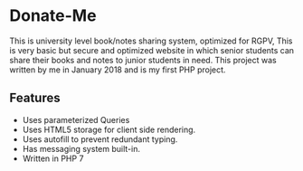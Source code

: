 # Donate-Me
This is university level book/notes sharing system, optimized for RGPV, This is very basic but secure and optimized website in which senior students can share their books and notes to junior students in need. This project was written by me in January 2018 and is my first PHP project.

## Features
- Uses parameterized Queries
- Uses HTML5 storage for client side rendering.
- Uses autofill to prevent redundant typing.
- Has messaging system built-in.
- Written in PHP 7
